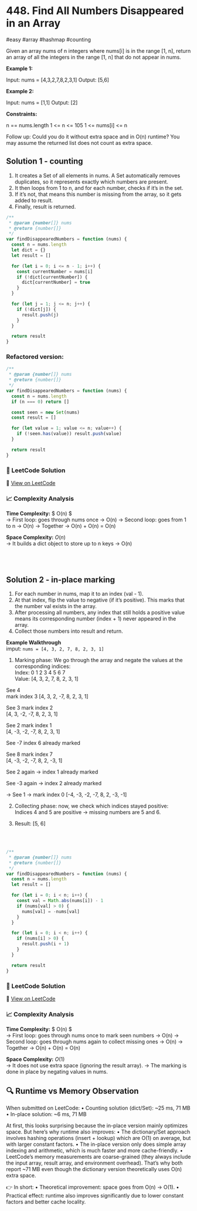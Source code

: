 # 448. Find All Numbers Disappeared in an Array

#easy #array #hashmap #counting

Given an array nums of n integers where nums[i] is in the range [1, n], return an array of all the integers in the range [1, n] that do not appear in nums.

**Example 1:**

Input: nums = [4,3,2,7,8,2,3,1]
Output: [5,6]

**Example 2:**

Input: nums = [1,1]
Output: [2]

**Constraints:**

n == nums.length
1 <= n <= 105
1 <= nums[i] <= n

Follow up: Could you do it without extra space and in O(n) runtime? You may assume the returned list does not count as extra space.

## Solution 1 - counting

1. It creates a Set of all elements in nums. A Set automatically removes duplicates, so it represents exactly which numbers are present.
2. It then loops from 1 to n, and for each number, checks if it’s in the set.
3. If it’s not, that means this number is missing from the array, so it gets added to result.
4. Finally, result is returned.

```javascript
/**
 * @param {number[]} nums
 * @return {number[]}
 */
var findDisappearedNumbers = function (nums) {
  const n = nums.length
  let dict = {}
  let result = []

  for (let i = 0; i <= n - 1; i++) {
    const currentNumber = nums[i]
    if (!dict[currentNumber]) {
      dict[currentNumber] = true
    }
  }

  for (let j = 1; j <= n; j++) {
    if (!dict[j]) {
      result.push(j)
    }
  }

  return result
}
```

### Refactored version:

```javascript
/**
 * @param {number[]} nums
 * @return {number[]}
 */
var findDisappearedNumbers = function (nums) {
  const n = nums.length
  if (n === 0) return []

  const seen = new Set(nums)
  const result = []

  for (let value = 1; value <= n; value++) {
    if (!seen.has(value)) result.push(value)
  }

  return result
}
```

### 📝 LeetCode Solution

🔗 [View on LeetCode](https://leetcode.com/problems/find-all-numbers-disappeared-in-an-array/submissions/1770048070/?envType=problem-list-v2&envId=2mxn884m)

### 📈 Complexity Analysis

**Time Complexity:** $ O(n) $ <br>
→ First loop: goes through nums once → O(n)
→ Second loop: goes from 1 to n → O(n)
→ Together → O(n) + O(n) = O(n)

**Space Complexity:** $O(n)$ <br>
→ It builds a dict object to store up to n keys → O(n)

  <br>
  <br>

## Solution 2 - in-place marking

1. For each number in nums, map it to an index (val - 1).
2. At that index, flip the value to negative (if it’s positive). This marks that the number val exists in the array.
3. After processing all numbers, any index that still holds a positive value means its corresponding number (index + 1) never appeared in the array.
4. Collect those numbers into result and return.

**Example Walkthrough**  
imput: `nums = [4, 3, 2, 7, 8, 2, 3, 1]`

1. Marking phase: We go through the array and negate the values at the corresponding indices:  
   Index: 0 1 2 3 4 5 6 7  
   Value: [4, 3, 2, 7, 8, 2, 3, 1]

See 4  
mark index 3
[4, 3, 2, -7, 8, 2, 3, 1]

See 3
mark index 2  
[4, 3, -2, -7, 8, 2, 3, 1]

See 2
mark index 1  
[4, -3, -2, -7, 8, 2, 3, 1]

See -7
index 6 already marked

See 8
mark index 7  
[4, -3, -2, -7, 8, 2, -3, 1]

See 2 again → index 1 already marked

See -3 again → index 2 already marked

→ See 1 → mark index 0
[-4, -3, -2, -7, 8, 2, -3, -1]

2. Collecting phase: now, we check which indices stayed positive:  
   Indices 4 and 5 are positive → missing numbers are 5 and 6.

3. Result: [5, 6]

  <br>
  <br>

```javascript
/**
 * @param {number[]} nums
 * @return {number[]}
 */
var findDisappearedNumbers = function (nums) {
  const n = nums.length
  let result = []

  for (let i = 0; i < n; i++) {
    const val = Math.abs(nums[i]) - 1
    if (nums[val] > 0) {
      nums[val] = -nums[val]
    }
  }

  for (let i = 0; i < n; i++) {
    if (nums[i] > 0) {
      result.push(i + 1)
    }
  }

  return result
}
```

### 📝 LeetCode Solution

🔗 [View on LeetCode](https://leetcode.com/problems/find-all-numbers-disappeared-in-an-array/submissions/1775573902/?envType=problem-list-v2&envId=2mxn884m)

### 📈 Complexity Analysis

**Time Complexity:** $ O(n) $ <br>
→ First loop: goes through nums once to mark seen numbers → O(n)
→ Second loop: goes through nums again to collect missing ones → O(n)
→ Together → O(n) + O(n) = O(n)

**Space Complexity:** $O(1)$ <br>
→ It does not use extra space (ignoring the result array).
→ The marking is done in place by negating values in nums.

## 🔍 Runtime vs Memory Observation

When submitted on LeetCode:
• Counting solution (dict/Set): ~25 ms, 71 MB
• In-place solution: ~6 ms, 71 MB

At first, this looks surprising because the in-place version mainly optimizes space.
But here’s why runtime also improves:
• The dictionary/Set approach involves hashing operations (insert + lookup) which are O(1) on average, but with larger constant factors.
• The in-place version only does simple array indexing and arithmetic, which is much faster and more cache-friendly.
• LeetCode’s memory measurements are coarse-grained (they always include the input array, result array, and environment overhead). That’s why both report ~71 MB even though the dictionary version theoretically uses O(n) extra space.

👉 In short:
• Theoretical improvement: space goes from O(n) → O(1).
• Practical effect: runtime also improves significantly due to lower constant factors and better cache locality.
